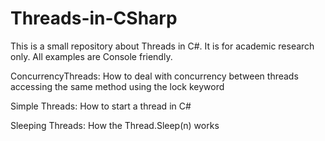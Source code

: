 # Threads-in-CSharp

This is a small repository about Threads in C#. It is for academic research only. All examples are Console friendly.

ConcurrencyThreads: How to deal with concurrency between threads accessing the same method using the lock keyword

Simple Threads: How to start a thread in C#

Sleeping Threads: How the Thread.Sleep(n) works
